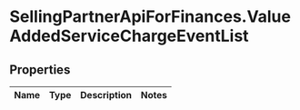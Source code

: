 # SellingPartnerApiForFinances.ValueAddedServiceChargeEventList

## Properties
Name | Type | Description | Notes
------------ | ------------- | ------------- | -------------


